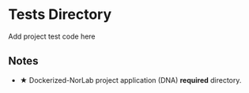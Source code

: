 # Tests Directory 

Add project test code here

## Notes

- ★ Dockerized-NorLab project application (DNA) **required** directory.
